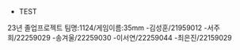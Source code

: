 - TEST

23년 졸업프로젝트 팀명:1124/게임이름:35mm
-김성훈/21959012
-서주희/22259029
-송겨울/22259030
-이서연/22259044
-최은진/22159029